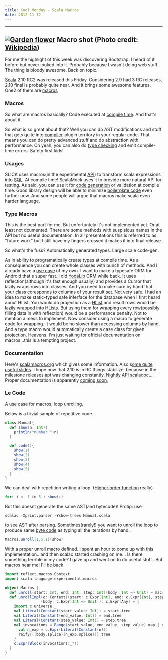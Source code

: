 ```yaml
---
title: Cool Monday - Scala Macros
date: 2012-11-12
---
```


  ----------------------
  [![Garden flower](http://upload.wikimedia.org/wikipedia/commons/thumb/b/b6/Garden_flower_.jpg/300px-Garden_flower_.jpg)](http://commons.wikipedia.org/wiki/File%3AGarden_flower_.jpg)
  Macro shot (Photo credit: [Wikipedia](http://commons.wikipedia.org/wiki/File%3AGarden_flower_.jpg))
  ----------------------

For me the highlight of this week was discovering Bootstrap. I heard of
it before but never looked into it. Probably because I wasn't doing web
stuff. The thing is bloody awesome. Back on topic.

[Scala](http://www.scala-lang.org/ "Scala (programming language)") 2.10
RC2 was released this Friday. Considering 2.9 had 3 RC releases, 2.10
final is probably quite near. And it brings some awesome features. One2
of them are
[macros](http://en.wikipedia.org/wiki/Macro_%28computer_science%29 "Macro (computer science)")


### Macros

So what are macros basically? Code executed at [compile
time](http://en.wikipedia.org/wiki/Compile_time "Compile time"). And
that's about it. 

So what is so great about that? Well you can do AST modifications and
stuff that gets quite into
[compiler](http://en.wikipedia.org/wiki/Compiler "Compiler")-plugin
territory in your regular code. That means you can do pretty advanced
stuff and do abstraction with performance. Oh yeah, you can also do
[type checking](http://en.wikipedia.org/wiki/Type_system "Type system")
and emit compile-time errors. Safety first kids!

### Usages

SLICK uses macros(in the experimental
[API](http://en.wikipedia.org/wiki/Application_programming_interface "Application programming interface"))
to transform scala expressions into
[SQL](http://www.iso.org/iso/catalogue_detail.htm?csnumber=45498 "SQL").
At compile time! ScalaMock uses it to provide more natural API for
testing. As said, you can use it for [code
generation](http://en.wikipedia.org/wiki/Code_generation_%28compiler%29 "Code generation (compiler)")
or validation at compile time. Good library design will be able to
minimize [boilerplate
code](http://en.wikipedia.org/wiki/Boilerplate_code "Boilerplate code")
even further now. And some people will argue that macros make scala even
harder language.

### Type Macros

This is the best part for me. But unfortuntely it's not implemented yet.
Or at least not dcumented. There are some methods with suspisious names
in the API but no useful documentation. In all presentations this is
referred to as "future work" but I still have my fingers crossed it
makes it into final release.

So what's the fuss? Automatically generated types. Large scale code-gen. 

As in ability to programatically create types at compile time. As a
consequence you can create whole classes with bunch of methods. And I
already have a [use
case](http://en.wikipedia.org/wiki/Use_case "Use case") of my own. I
want to make a typesafe ORM for Android that's super fast. I did
[YodaLib](https://github.com/edofic/YodaLib) ORM while back. It uses
reflection(although it's fast enough usually) and provides a Cursor that
lazily wraps rows into classes. And you need to make sure by hand that
your class coresponds to columns of your result set. Not very safe. I
had an idea to make static-typed safe inferface for the database when I
first heard about HList. You would do projection as a
[HList](/posts/2012-10-29-hlist-shapeless.html) and
result rows would be lazily wrapped into HLists. But using them for
wrapping every row(possibly filling data in with reflection) would be a
performance penalty. Not to mention a mess to implement. Now consider
using a macro to generate code for wrapping. It would be no slower than
accessing columns by hand. And a type macro would automatically create a
case class for given projection. Heavens. I'm just waiting for official
documentation on macros...this is a tempting project.


### Documentation

Here's [scalamacros.org](http://scalamacros.org/) which gives some
information. Also s[ome quite useful
slides](http://scalamacros.org/talks/2012-04-28-MetaprogrammingInScala210.pdf).
I hope now that 2.10 is in RC things stabilize, because in the milestone
releases api was changing constantly. [Nightly API
scaladoc](http://www.scala-lang.org/archives/downloads/distrib/files/nightly/docs/library/index.html)....
Proper documentation is apparently [coming
soon](http://docs.scala-lang.org/sips/pending/self-cleaning-macros.html),


### Le Code

A use case for macros, loop unrolling.

Below is a trivial sample of repetitive code.
```scala
class Manual{
  def show(n: Int){
    println("number "+n)
  }

  def code(){
    show(1)
    show(2)
    show(3)
    show(4)
    show(5)
  }
}
```

We can deal with repetition writing a loop. ([Higher order
function](http://en.wikipedia.org/wiki/Higher-order_function "Higher-order function")
really)
```scala
for( i <- 1 to 5 ) show(i)
```
But this doesnt generate the same AST(and bytecode)!
Protip: use

    scalac -Xprint:parser -Yshow-trees Manual.scala

to see AST after parsing.
Sometimes(rarely!) you want to unroll the loop to produce same [byte
code](http://en.wikipedia.org/wiki/Bytecode "Bytecode") as typing all
the iterations by hand.
```scala
Macros.unroll(1,5,1)(show)
```

With a proper unroll macro defined. I spent an hour to come up with this
implementation...and then scalac started crashing on me... Is there
something terrible in my code?
I gave up and went on to do useful stuff...But macros hear me! I'll be
back.
```scala
import reflect.macros.Context
import scala.language.experimental.macros

object Macros {
  def unroll(start: Int, end: Int, step: Int)(body: Int => Unit) = macro unrollImpl
  def unrollImpl(c: Context)(start: c.Expr[Int], end: c.Expr[Int], step: c.Expr[Int])
                (body: c.Expr[Int => Unit]): c.Expr[Any] = {
    import c.universe._
    val Literal(Constant(start_value: Int)) = start.tree
    val Literal(Constant(end_value: Int)) = end.tree
    val Literal(Constant(step_value: Int)) = step.tree
    val invocations = Range(start_value, end_value, step_value) map { n =>
      val n_exp = c.Expr(Literal(Constant(n)))
      reify{((body.splice)(n_exp.splice))}.tree
    }
    c.Expr(Block(invocations:_*))
  }
}
```
